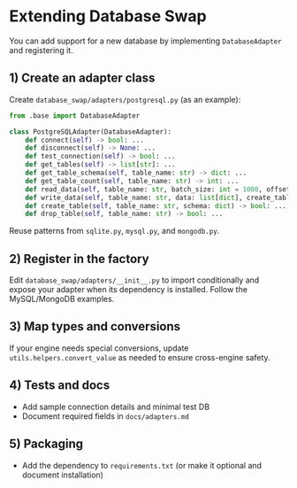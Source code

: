 # Extending Database Swap

You can add support for a new database by implementing `DatabaseAdapter` and registering it.

## 1) Create an adapter class

Create `database_swap/adapters/postgresql.py` (as an example):

```python
from .base import DatabaseAdapter

class PostgreSQLAdapter(DatabaseAdapter):
    def connect(self) -> bool: ...
    def disconnect(self) -> None: ...
    def test_connection(self) -> bool: ...
    def get_tables(self) -> list[str]: ...
    def get_table_schema(self, table_name: str) -> dict: ...
    def get_table_count(self, table_name: str) -> int: ...
    def read_data(self, table_name: str, batch_size: int = 1000, offset: int = 0): ...
    def write_data(self, table_name: str, data: list[dict], create_table: bool = True) -> bool: ...
    def create_table(self, table_name: str, schema: dict) -> bool: ...
    def drop_table(self, table_name: str) -> bool: ...
```

Reuse patterns from `sqlite.py`, `mysql.py`, and `mongodb.py`.

## 2) Register in the factory

Edit `database_swap/adapters/__init__.py` to import conditionally and expose your adapter when its dependency is installed. Follow the MySQL/MongoDB examples.

## 3) Map types and conversions

If your engine needs special conversions, update `utils.helpers.convert_value` as needed to ensure cross-engine safety.

## 4) Tests and docs

- Add sample connection details and minimal test DB
- Document required fields in `docs/adapters.md`

## 5) Packaging

- Add the dependency to `requirements.txt` (or make it optional and document installation)
